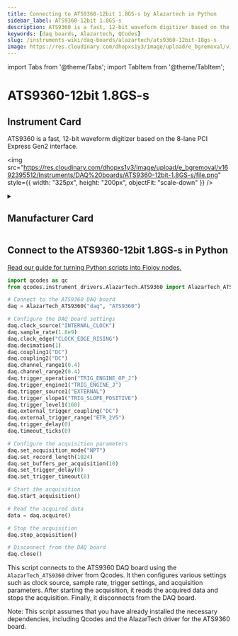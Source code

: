```yaml
---
title: Connecting to ATS9360-12bit 1.8GS-s by Alazartech in Python
sidebar_label: ATS9360-12bit 1.8GS-s
description: ATS9360 is a fast, 12-bit waveform digitizer based on the 8-lane PCI Express Gen2 interface.
keywords: [daq boards, Alazartech, QCodes]
slug: /instruments-wiki/daq-boards/alazartech/ats9360-12bit-18gs-s
image: https://res.cloudinary.com/dhopxs1y3/image/upload/e_bgremoval/v1692395512/Instruments/DAQ%20boards/ATS9360-12bit-1.8GS-s/file.png
---
```


import Tabs from '@theme/Tabs';
import TabItem from '@theme/TabItem';

# ATS9360-12bit 1.8GS-s

## Instrument Card

<div className="flex">

<div>

ATS9360 is a fast, 12-bit waveform digitizer based on the 8-lane PCI Express Gen2 interface.

</div>

<img src="https://res.cloudinary.com/dhopxs1y3/image/upload/e_bgremoval/v1692395512/Instruments/DAQ%20boards/ATS9360-12bit-1.8GS-s/file.png" style={{ width: "325px", height: "200px", objectFit: "scale-down" }} />

</div>

<details>
<summary><h2>Manufacturer Card</h2></summary>

<img src="https://res.cloudinary.com/dhopxs1y3/image/upload/e_bgremoval/v1692125979/Instruments/Vendor%20Logos/Alazartech.png" style={{ width: "100%", height: "170px",objectFit: "scale-down" }} />

Alazar Technologies Inc. (AlazarTech) was founded in 2003 with the goal of serving the test and measurement market, in general, and the embedded waveform digitizer (OEM) market segment, in particular, by providing highly differentiated, high performance instrumentation products at affordable prices. <a href="https://www.alazartech.com/">Website</a>.

<ul>
  <li>Headquarters: CANADA - QC</li>
  <li>Yearly Revenue (millions, USD): 4.0</li>
</ul>
</details>

## Connect to the ATS9360-12bit 1.8GS-s in Python

[Read our guide for turning Python scripts into Flojoy nodes.](https://docs.flojoy.ai/custom-nodes/creating-custom-node/)
<Tabs>
<TabItem value="QCodes" label="QCodes">


```python
import qcodes as qc
from qcodes.instrument_drivers.AlazarTech.ATS9360 import AlazarTech_ATS9360

# Connect to the ATS9360 DAQ board
daq = AlazarTech_ATS9360("daq", "ATS9360")

# Configure the DAQ board settings
daq.clock_source("INTERNAL_CLOCK")
daq.sample_rate(1.8e9)
daq.clock_edge("CLOCK_EDGE_RISING")
daq.decimation(1)
daq.coupling1("DC")
daq.coupling2("DC")
daq.channel_range1(0.4)
daq.channel_range2(0.4)
daq.trigger_operation("TRIG_ENGINE_OP_J")
daq.trigger_engine1("TRIG_ENGINE_J")
daq.trigger_source1("EXTERNAL")
daq.trigger_slope1("TRIG_SLOPE_POSITIVE")
daq.trigger_level1(160)
daq.external_trigger_coupling("DC")
daq.external_trigger_range("ETR_2V5")
daq.trigger_delay(0)
daq.timeout_ticks(0)

# Configure the acquisition parameters
daq.set_acquisition_mode("NPT")
daq.set_record_length(1024)
daq.set_buffers_per_acquisition(10)
daq.set_trigger_delay(0)
daq.set_trigger_timeout(0)

# Start the acquisition
daq.start_acquisition()

# Read the acquired data
data = daq.acquire()

# Stop the acquisition
daq.stop_acquisition()

# Disconnect from the DAQ board
daq.close()
```

This script connects to the ATS9360 DAQ board using the `AlazarTech_ATS9360` driver from Qcodes. It then configures various settings such as clock source, sample rate, trigger settings, and acquisition parameters. After starting the acquisition, it reads the acquired data and stops the acquisition. Finally, it disconnects from the DAQ board.

Note: This script assumes that you have already installed the necessary dependencies, including Qcodes and the AlazarTech driver for the ATS9360 board.

</TabItem>
</Tabs>